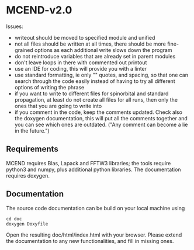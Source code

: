 # MCEND-v2.0

Issues:
- writeout should be moved to specified module and unified
- not all files should be written at all times, there should be more fine-grained options as each additional write slows down the program
- do not reintroduce variables that are already set in parent modules
- don't leave loops in there with commented out printout
- use an IDE for coding, this will provide you with a linter
- use standard formatting, ie only "" quotes, and spacing, so that one can search through the code easily instead of having to try all different options of writing the phrase
- if you want to write to different files for spinorbital and standard propagation, at least do not create all files for all runs, then only the ones that you are going to write into
- if you comment in the code, keep the comments updated. Check also the doxygen documentation, this will put all the comments together and you can see which ones are outdated. ("Any comment can become a lie in the future.")
## Requirements
MCEND requires Blas, Lapack and FFTW3 libraries; the tools require python3 and numpy, plus additional python libraries. The documentation requires doxygen.

## Documentation
The source code documentation can be build on your local machine using
```
cd doc
doxygen Doxyfile
```
Open the resulting doc/html/index.html with your browser. Please extend the documentation to any new functionalities, and fill in missing ones.
